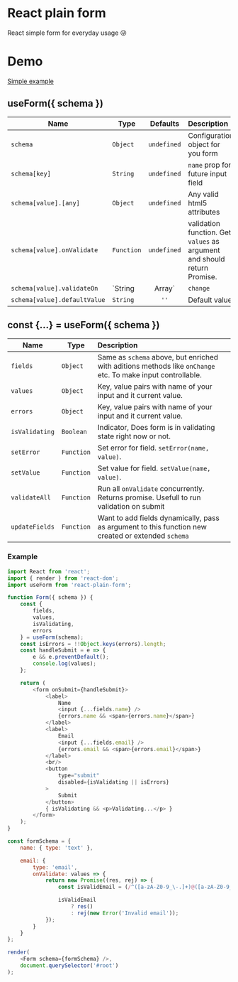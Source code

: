 # React plain form
React simple form for everyday usage 😜

# Demo
[Simple example](https://codesandbox.io/s/64y1jo66on)

## useForm({ schema })
| Name | Type | Defaults | Description |
| ------------- | ------- | :-------------:| :----- |
| `schema` | `Object` | `undefined` | Configuration object for you form |
| `schema[key]` | `String` | `undefined` | `name` prop for future input field |
| `schema[value].[any]` | `Object` | `undefined` | Any valid html5 attributes |
| `schema[value].onValidate` | `Function` | `undefined` | validation function. Get `values` as argument and should return Promise. |
| `schema[value].validateOn` | `String|Array` | `change` | Validation run on this events. Variants: `change|focus|blur` |
| `schema[value].defaultValue` | `String` | `''` | Default value 

## const {...} = useForm({ schema })
| Name | Type  | Description |
| ------------- | ------- | :----- |
| `fields` | `Object` | Same as `schema` above, but enriched with aditions methods like `onChange` etc. To make input controllable. |
| `values` | `Object` | Key, value pairs with name of your input and it current value. |
| `errors` | `Object` | Key, value pairs with name of your input and it current value. |
| `isValidating` | `Boolean` | Indicator, Does form is in validating state right now or not. |
| `setError` | `Function` | Set error for field. `setError(name, value)`. |
| `setValue` | `Function` | Set value for field. `setValue(name, value)`. |
| `validateAll` | `Function` | Run all `onValidate` concurrently. Returns promise. Usefull to run validation on submit |
| `updateFields` | `Function` | Want to add fields dynamically, pass as argument to this function new created or extended `schema` |

### Example
```javascript
import React from 'react';
import { render } from 'react-dom';
import useForm from 'react-plain-form';

function Form({ schema }) {
    const {
        fields,
        values,
        isValidating,
        errors
    } = useForm(schema);
    const isErrors = !!Object.keys(errors).length;
    const handleSubmit = e => {
        e && e.preventDefault();
        console.log(values);
    };

    return (
        <form onSubmit={handleSubmit}>
            <label>
                Name
                <input {...fields.name} />
                {errors.name && <span>{errors.name}</span>}
            </label>
            <label>
                Email
                <input {...fields.email} />
                {errors.email && <span>{errors.email}</span>}
            </label>
            <br/>
            <button
                type="submit"
                disabled={isValidating || isErrors}
            >
                Submit
            </button>
            { isValidating && <p>Validating...</p> }
        </form>
    );
}

const formSchema = {
    name: { type: 'text' },

    email: {
        type: 'email',
        onValidate: values => {
            return new Promise((res, rej) => {
                const isValidEmail = (/^([a-zA-Z0-9_\-.]+)@([a-zA-Z0-9_\-.]+)\.([a-zA-Z]{2,5})$/).test(values.email);

                isValidEmail
                    ? res()
                    : rej(new Error('Invalid email'));
            });
        }
    }
};

render(
    <Form schema={formSchema} />,
    document.querySelector('#root')
);

```

